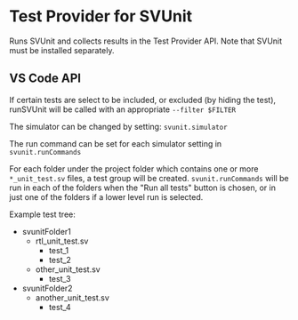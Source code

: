 # Test Provider for SVUnit

Runs SVUnit and collects results in the Test Provider API. Note that SVUnit must be installed separately.

## VS Code API

If certain tests are select to be included, or excluded (by hiding the test), runSVUnit will be called with an appropriate `--filter $FILTER`

The simulator can be changed by setting: `svunit.simulator`

The run command can be set for each simulator setting in `svunit.runCommands`

For each folder under the project folder which contains one or more `*_unit_test.sv` files, a test group will be created. `svunit.runCommands` will be run in each of the folders when the "Run all tests" button is chosen, or in just one of the folders if a lower level run is selected.

Example test tree:
* svunitFolder1
  * rtl_unit_test.sv
    * test_1
    * test_2
  * other_unit_test.sv
    * test_3
* svunitFolder2
  * another_unit_test.sv
    * test_4